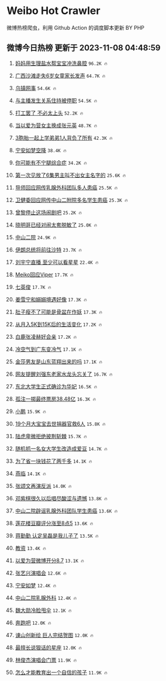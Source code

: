 # Weibo Hot Crawler 



微博热榜爬虫，利用 Github Action 的调度脚本更新 BY PHP 


## 微博今日热榜 更新于 2023-11-08 04:48:59 
1. [妈妈用生理盐水帮宝宝冲洗鼻腔](https://s.weibo.com/weibo?q=%E5%A6%88%E5%A6%88%E7%94%A8%E7%94%9F%E7%90%86%E7%9B%90%E6%B0%B4%E5%B8%AE%E5%AE%9D%E5%AE%9D%E5%86%B2%E6%B4%97%E9%BC%BB%E8%85%94&t=31&band_rank=1&Refer=top) `96.2K 🔥` 

1. [广西沙滩走失6岁女童家长发声](https://s.weibo.com/weibo?q=%23%E5%B9%BF%E8%A5%BF%E6%B2%99%E6%BB%A9%E8%B5%B0%E5%A4%B16%E5%B2%81%E5%A5%B3%E7%AB%A5%E5%AE%B6%E9%95%BF%E5%8F%91%E5%A3%B0%23&t=31&band_rank=2&Refer=top) `64.7K 🔥` 

1. [乌镇网事](https://s.weibo.com/weibo?q=%23%E4%B9%8C%E9%95%87%E7%BD%91%E4%BA%8B%23&t=31&band_rank=3&Refer=top) `54.6K 🔥` 

1. [与主播发生关系住持被停职](https://s.weibo.com/weibo?q=%23%E4%B8%8E%E4%B8%BB%E6%92%AD%E5%8F%91%E7%94%9F%E5%85%B3%E7%B3%BB%E4%BD%8F%E6%8C%81%E8%A2%AB%E5%81%9C%E8%81%8C%23&t=31&band_rank=4&Refer=top) `54.5K 🔥` 

1. [打工罢了 不必太上头](https://s.weibo.com/weibo?q=%E6%89%93%E5%B7%A5%E7%BD%A2%E4%BA%86%20%E4%B8%8D%E5%BF%85%E5%A4%AA%E4%B8%8A%E5%A4%B4&t=31&band_rank=5&Refer=top) `52.2K 🔥` 

1. [当以爱为营女主换成张元英](https://s.weibo.com/weibo?q=%23%E5%BD%93%E4%BB%A5%E7%88%B1%E4%B8%BA%E8%90%A5%E5%A5%B3%E4%B8%BB%E6%8D%A2%E6%88%90%E5%BC%A0%E5%85%83%E8%8B%B1%23&t=31&band_rank=6&Refer=top) `48.7K 🔥` 

1. [3胞胎一起上学弟弟1人背负了所有](https://s.weibo.com/weibo?q=%233%E8%83%9E%E8%83%8E%E4%B8%80%E8%B5%B7%E4%B8%8A%E5%AD%A6%E5%BC%9F%E5%BC%9F1%E4%BA%BA%E8%83%8C%E8%B4%9F%E4%BA%86%E6%89%80%E6%9C%89%23&t=31&band_rank=7&Refer=top) `42.3K 🔥` 

1. [宁安如梦空降](https://s.weibo.com/weibo?q=%23%E5%AE%81%E5%AE%89%E5%A6%82%E6%A2%A6%E7%A9%BA%E9%99%8D%23&t=31&band_rank=8&Refer=top) `38.4K 🔥` 

1. [你可能有不宁腿综合症](https://s.weibo.com/weibo?q=%E4%BD%A0%E5%8F%AF%E8%83%BD%E6%9C%89%E4%B8%8D%E5%AE%81%E8%85%BF%E7%BB%BC%E5%90%88%E7%97%87&t=31&band_rank=9&Refer=top) `34.2K 🔥` 

1. [第一次见放了6集男主叫不出女主名字的](https://s.weibo.com/weibo?q=%23%E7%AC%AC%E4%B8%80%E6%AC%A1%E8%A7%81%E6%94%BE%E4%BA%866%E9%9B%86%E7%94%B7%E4%B8%BB%E5%8F%AB%E4%B8%8D%E5%87%BA%E5%A5%B3%E4%B8%BB%E5%90%8D%E5%AD%97%E7%9A%84%23&t=31&band_rank=10&Refer=top) `25.6K 🔥` 

1. [导师回应网传乳腺外科团队多人患癌](https://s.weibo.com/weibo?q=%23%E5%AF%BC%E5%B8%88%E5%9B%9E%E5%BA%94%E7%BD%91%E4%BC%A0%E4%B9%B3%E8%85%BA%E5%A4%96%E7%A7%91%E5%9B%A2%E9%98%9F%E5%A4%9A%E4%BA%BA%E6%82%A3%E7%99%8C%23&t=31&band_rank=11&Refer=top) `25.5K 🔥` 

1. [卫健委回应网传中山二附院多名学生患癌](https://s.weibo.com/weibo?q=%23%E5%8D%AB%E5%81%A5%E5%A7%94%E5%9B%9E%E5%BA%94%E7%BD%91%E4%BC%A0%E4%B8%AD%E5%B1%B1%E4%BA%8C%E9%99%84%E9%99%A2%E5%A4%9A%E5%90%8D%E5%AD%A6%E7%94%9F%E6%82%A3%E7%99%8C%23&t=31&band_rank=12&Refer=top) `25.3K 🔥` 

1. [曾黎停止这场闹剧吧](https://s.weibo.com/weibo?q=%23%E6%9B%BE%E9%BB%8E%E5%81%9C%E6%AD%A2%E8%BF%99%E5%9C%BA%E9%97%B9%E5%89%A7%E5%90%A7%23&t=31&band_rank=13&Refer=top) `25.2K 🔥` 

1. [晓明哥已经对闹太套脱敏了](https://s.weibo.com/weibo?q=%E6%99%93%E6%98%8E%E5%93%A5%E5%B7%B2%E7%BB%8F%E5%AF%B9%E9%97%B9%E5%A4%AA%E5%A5%97%E8%84%B1%E6%95%8F%E4%BA%86&t=31&band_rank=14&Refer=top) `25.0K 🔥` 

1. [中山二院](https://s.weibo.com/weibo?q=%E4%B8%AD%E5%B1%B1%E4%BA%8C%E9%99%A2&t=31&band_rank=15&Refer=top) `24.9K 🔥` 

1. [伊朗总统将前往沙特](https://s.weibo.com/weibo?q=%23%E4%BC%8A%E6%9C%97%E6%80%BB%E7%BB%9F%E5%B0%86%E5%89%8D%E5%BE%80%E6%B2%99%E7%89%B9%23&t=31&band_rank=16&Refer=top) `23.7K 🔥` 

1. [刘宇宁直播 至少可以看星星](https://s.weibo.com/weibo?q=%E5%88%98%E5%AE%87%E5%AE%81%E7%9B%B4%E6%92%AD%20%E8%87%B3%E5%B0%91%E5%8F%AF%E4%BB%A5%E7%9C%8B%E6%98%9F%E6%98%9F&t=31&band_rank=17&Refer=top) `22.4K 🔥` 

1. [Meiko回应Viper](https://s.weibo.com/weibo?q=%23Meiko%E5%9B%9E%E5%BA%94Viper%23&t=31&band_rank=18&Refer=top) `17.7K 🔥` 

1. [七英俊](https://s.weibo.com/weibo?q=%E4%B8%83%E8%8B%B1%E4%BF%8A&t=31&band_rank=19&Refer=top) `17.7K 🔥` 

1. [姜雪宁和嫋嫋境遇好像](https://s.weibo.com/weibo?q=%23%E5%A7%9C%E9%9B%AA%E5%AE%81%E5%92%8C%E5%AB%8B%E5%AB%8B%E5%A2%83%E9%81%87%E5%A5%BD%E5%83%8F%23&t=31&band_rank=20&Refer=top) `17.3K 🔥` 

1. [肚子瘦不了可能是骨盆在作妖](https://s.weibo.com/weibo?q=%23%E8%82%9A%E5%AD%90%E7%98%A6%E4%B8%8D%E4%BA%86%E5%8F%AF%E8%83%BD%E6%98%AF%E9%AA%A8%E7%9B%86%E5%9C%A8%E4%BD%9C%E5%A6%96%23&t=31&band_rank=21&Refer=top) `17.3K 🔥` 

1. [从月入5K到15K后的生活变化](https://s.weibo.com/weibo?q=%23%E4%BB%8E%E6%9C%88%E5%85%A55K%E5%88%B015K%E5%90%8E%E7%9A%84%E7%94%9F%E6%B4%BB%E5%8F%98%E5%8C%96%23&t=31&band_rank=22&Refer=top) `17.2K 🔥` 

1. [白鹿张凌赫好会亲](https://s.weibo.com/weibo?q=%23%E7%99%BD%E9%B9%BF%E5%BC%A0%E5%87%8C%E8%B5%AB%E5%A5%BD%E4%BC%9A%E4%BA%B2%23&t=31&band_rank=23&Refer=top) `17.2K 🔥` 

1. [冷空气到广东变冷气](https://s.weibo.com/weibo?q=%23%E5%86%B7%E7%A9%BA%E6%B0%94%E5%88%B0%E5%B9%BF%E4%B8%9C%E5%8F%98%E5%86%B7%E6%B0%94%23&t=31&band_rank=24&Refer=top) `17.1K 🔥` 

1. [金莎男友是山东蓝翔出来的吗](https://s.weibo.com/weibo?q=%23%E9%87%91%E8%8E%8E%E7%94%B7%E5%8F%8B%E6%98%AF%E5%B1%B1%E4%B8%9C%E8%93%9D%E7%BF%94%E5%87%BA%E6%9D%A5%E7%9A%84%E5%90%97%23&t=31&band_rank=25&Refer=top) `17.1K 🔥` 

1. [网友提醒刘强东老家水龙头忘关了](https://s.weibo.com/weibo?q=%23%E7%BD%91%E5%8F%8B%E6%8F%90%E9%86%92%E5%88%98%E5%BC%BA%E4%B8%9C%E8%80%81%E5%AE%B6%E6%B0%B4%E9%BE%99%E5%A4%B4%E5%BF%98%E5%85%B3%E4%BA%86%23&t=31&band_rank=26&Refer=top) `16.7K 🔥` 

1. [东北大学生正式确诊为华妃](https://s.weibo.com/weibo?q=%23%E4%B8%9C%E5%8C%97%E5%A4%A7%E5%AD%A6%E7%94%9F%E6%AD%A3%E5%BC%8F%E7%A1%AE%E8%AF%8A%E4%B8%BA%E5%8D%8E%E5%A6%83%23&t=31&band_rank=27&Refer=top) `16.5K 🔥` 

1. [孤注一掷最终票房38.48亿](https://s.weibo.com/weibo?q=%23%E5%AD%A4%E6%B3%A8%E4%B8%80%E6%8E%B7%E6%9C%80%E7%BB%88%E7%A5%A8%E6%88%BF38.48%E4%BA%BF%23&t=31&band_rank=28&Refer=top) `16.3K 🔥` 

1. [小鹏](https://s.weibo.com/weibo?q=%E5%B0%8F%E9%B9%8F&t=31&band_rank=29&Refer=top) `15.9K 🔥` 

1. [19个月大宝宝去世捐器官救6人](https://s.weibo.com/weibo?q=%2319%E4%B8%AA%E6%9C%88%E5%A4%A7%E5%AE%9D%E5%AE%9D%E5%8E%BB%E4%B8%96%E6%8D%90%E5%99%A8%E5%AE%98%E6%95%916%E4%BA%BA%23&t=31&band_rank=30&Refer=top) `15.8K 🔥` 

1. [陆虎卑微拒绝披荆斩棘](https://s.weibo.com/weibo?q=%23%E9%99%86%E8%99%8E%E5%8D%91%E5%BE%AE%E6%8B%92%E7%BB%9D%E6%8A%AB%E8%8D%86%E6%96%A9%E6%A3%98%23&t=31&band_rank=31&Refer=top) `15.7K 🔥` 

1. [随机抓一名女大学生改造成爱豆](https://s.weibo.com/weibo?q=%E9%9A%8F%E6%9C%BA%E6%8A%93%E4%B8%80%E5%90%8D%E5%A5%B3%E5%A4%A7%E5%AD%A6%E7%94%9F%E6%94%B9%E9%80%A0%E6%88%90%E7%88%B1%E8%B1%86&t=31&band_rank=32&Refer=top) `14.7K 🔥` 

1. [为了省一块钱花了两千多](https://s.weibo.com/weibo?q=%23%E4%B8%BA%E4%BA%86%E7%9C%81%E4%B8%80%E5%9D%97%E9%92%B1%E8%8A%B1%E4%BA%86%E4%B8%A4%E5%8D%83%E5%A4%9A%23&t=31&band_rank=33&Refer=top) `14.1K 🔥` 

1. [燕临](https://s.weibo.com/weibo?q=%E7%87%95%E4%B8%B4&t=31&band_rank=34&Refer=top) `14.1K 🔥` 

1. [张颂文再演反派](https://s.weibo.com/weibo?q=%23%E5%BC%A0%E9%A2%82%E6%96%87%E5%86%8D%E6%BC%94%E5%8F%8D%E6%B4%BE%23&t=31&band_rank=35&Refer=top) `14.0K 🔥` 

1. [邓紫棋很久以后唱尽酸涩与遗憾](https://s.weibo.com/weibo?q=%E9%82%93%E7%B4%AB%E6%A3%8B%E5%BE%88%E4%B9%85%E4%BB%A5%E5%90%8E%E5%94%B1%E5%B0%BD%E9%85%B8%E6%B6%A9%E4%B8%8E%E9%81%97%E6%86%BE&t=31&band_rank=36&Refer=top) `13.8K 🔥` 

1. [中山二院辟谣乳腺外科团队学生患癌](https://s.weibo.com/weibo?q=%23%E4%B8%AD%E5%B1%B1%E4%BA%8C%E9%99%A2%E8%BE%9F%E8%B0%A3%E4%B9%B3%E8%85%BA%E5%A4%96%E7%A7%91%E5%9B%A2%E9%98%9F%E5%AD%A6%E7%94%9F%E6%82%A3%E7%99%8C%23&t=31&band_rank=37&Refer=top) `13.6K 🔥` 

1. [莲花楼豆瓣评分涨至8点5](https://s.weibo.com/weibo?q=%E8%8E%B2%E8%8A%B1%E6%A5%BC%E8%B1%86%E7%93%A3%E8%AF%84%E5%88%86%E6%B6%A8%E8%87%B38%E7%82%B95&t=31&band_rank=38&Refer=top) `13.6K 🔥` 

1. [蒋勤勤 认定吴磊是我儿子了](https://s.weibo.com/weibo?q=%E8%92%8B%E5%8B%A4%E5%8B%A4%20%E8%AE%A4%E5%AE%9A%E5%90%B4%E7%A3%8A%E6%98%AF%E6%88%91%E5%84%BF%E5%AD%90%E4%BA%86&t=31&band_rank=39&Refer=top) `13.5K 🔥` 

1. [教资](https://s.weibo.com/weibo?q=%E6%95%99%E8%B5%84&t=31&band_rank=40&Refer=top) `13.4K 🔥` 

1. [以爱为营微博开分8.7](https://s.weibo.com/weibo?q=%23%E4%BB%A5%E7%88%B1%E4%B8%BA%E8%90%A5%E5%BE%AE%E5%8D%9A%E5%BC%80%E5%88%868.7%23&t=31&band_rank=41&Refer=top) `13.1K 🔥` 

1. [张艺兴演唱会](https://s.weibo.com/weibo?q=%E5%BC%A0%E8%89%BA%E5%85%B4%E6%BC%94%E5%94%B1%E4%BC%9A&t=31&band_rank=42&Refer=top) `12.6K 🔥` 

1. [宁安如梦](https://s.weibo.com/weibo?q=%E5%AE%81%E5%AE%89%E5%A6%82%E6%A2%A6&t=31&band_rank=43&Refer=top) `12.4K 🔥` 

1. [中山二院乳腺外科](https://s.weibo.com/weibo?q=%23%E4%B8%AD%E5%B1%B1%E4%BA%8C%E9%99%A2%E4%B9%B3%E8%85%BA%E5%A4%96%E7%A7%91%23&t=31&band_rank=44&Refer=top) `12.4K 🔥` 

1. [魏大勋冷脸甩伞](https://s.weibo.com/weibo?q=%23%E9%AD%8F%E5%A4%A7%E5%8B%8B%E5%86%B7%E8%84%B8%E7%94%A9%E4%BC%9E%23&t=31&band_rank=45&Refer=top) `12.1K 🔥` 

1. [奔跑吧](https://s.weibo.com/weibo?q=%E5%A5%94%E8%B7%91%E5%90%A7&t=31&band_rank=46&Refer=top) `12.0K 🔥` 

1. [谏山创新绘 巨人完结贺图](https://s.weibo.com/weibo?q=%E8%B0%8F%E5%B1%B1%E5%88%9B%E6%96%B0%E7%BB%98%20%E5%B7%A8%E4%BA%BA%E5%AE%8C%E7%BB%93%E8%B4%BA%E5%9B%BE&t=31&band_rank=47&Refer=top) `12.0K 🔥` 

1. [最擅长说狠话的星座](https://s.weibo.com/weibo?q=%E6%9C%80%E6%93%85%E9%95%BF%E8%AF%B4%E7%8B%A0%E8%AF%9D%E7%9A%84%E6%98%9F%E5%BA%A7&t=31&band_rank=48&Refer=top) `12.0K 🔥` 

1. [林俊杰演唱会门票](https://s.weibo.com/weibo?q=%E6%9E%97%E4%BF%8A%E6%9D%B0%E6%BC%94%E5%94%B1%E4%BC%9A%E9%97%A8%E7%A5%A8&t=31&band_rank=49&Refer=top) `11.9K 🔥` 

1. [怎么才能教育出一个自信的孩子](https://s.weibo.com/weibo?q=%E6%80%8E%E4%B9%88%E6%89%8D%E8%83%BD%E6%95%99%E8%82%B2%E5%87%BA%E4%B8%80%E4%B8%AA%E8%87%AA%E4%BF%A1%E7%9A%84%E5%AD%A9%E5%AD%90&t=31&band_rank=50&Refer=top) `11.9K 🔥` 

